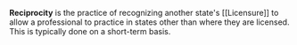**Reciprocity** is the practice of recognizing another state's [[Licensure]] to allow a professional to practice in states other than where they are licensed. This is typically done on a short-term basis.